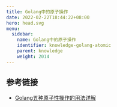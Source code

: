 ```yaml
---
title: Golang中的原子操作
date: 2022-02-22T18:44:22+08:00
hero: head.svg
menu:
  sidebar:
    name: Golang中的原子操作
    identifier: knowledge-golang-atomic
    parent: knowledge
    weight: 2014
---
```



## 参考链接

- [Golang五种原子性操作的用法详解](https://zhuanlan.zhihu.com/p/412666957)
